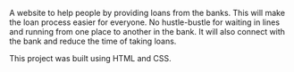 A website to help people by providing loans from the banks.
This will make the loan process easier for everyone.
No hustle-bustle for waiting in lines and running from one place to another in the bank.
It will also connect with the bank and reduce the time of taking loans.

This project was built using HTML and CSS.
